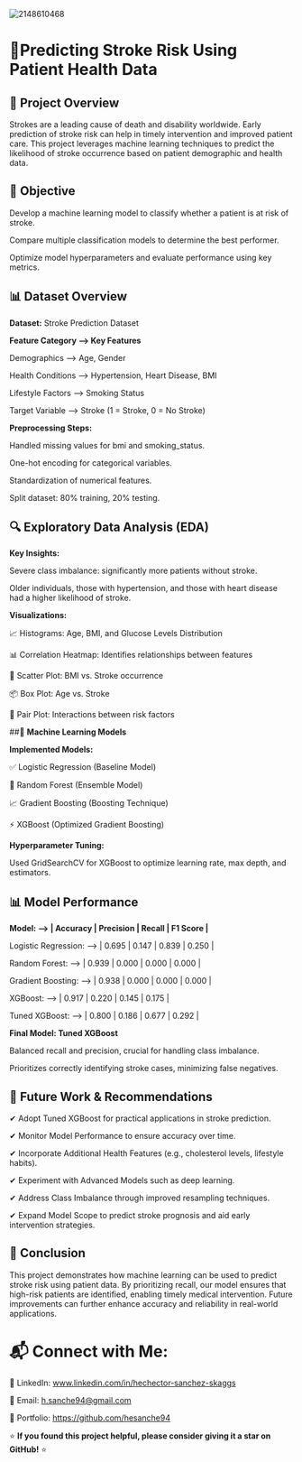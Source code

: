 ![2148610468](https://github.com/user-attachments/assets/04e599d2-74ba-48f0-95d9-4ae5aa3dc4bf)

# 🏥**Predicting Stroke Risk Using Patient Health Data**

## 📌 **Project Overview**

Strokes are a leading cause of death and disability worldwide. Early prediction of stroke risk can help in timely intervention and improved patient care. This project leverages machine learning techniques to predict the likelihood of stroke occurrence based on patient demographic and health data.

## 🎯 **Objective**

Develop a machine learning model to classify whether a patient is at risk of stroke.

Compare multiple classification models to determine the best performer.

Optimize model hyperparameters and evaluate performance using key metrics.

## 📊 **Dataset Overview**

**Dataset:** Stroke Prediction Dataset

**Feature Category -->  Key Features**

Demographics -->  Age, Gender

Health Conditions -->  Hypertension, Heart Disease, BMI

Lifestyle Factors -->  Smoking Status

Target Variable -->  Stroke (1 = Stroke, 0 = No Stroke)

**Preprocessing Steps:**

Handled missing values for bmi and smoking_status.

One-hot encoding for categorical variables.

Standardization of numerical features.

Split dataset: 80% training, 20% testing.

## 🔍 **Exploratory Data Analysis (EDA)**

**Key Insights:**

Severe class imbalance: significantly more patients without stroke.

Older individuals, those with hypertension, and those with heart disease had a higher likelihood of stroke.

**Visualizations:**

📈 Histograms: Age, BMI, and Glucose Levels Distribution

📊 Correlation Heatmap: Identifies relationships between features

🎯 Scatter Plot: BMI vs. Stroke occurrence

📦 Box Plot: Age vs. Stroke

🔗 Pair Plot: Interactions between risk factors

##🤖 **Machine Learning Models**

**Implemented Models:**

✅ Logistic Regression (Baseline Model)

🌳 Random Forest (Ensemble Model)

📈 Gradient Boosting (Boosting Technique)

⚡ XGBoost (Optimized Gradient Boosting)

**Hyperparameter Tuning:**

Used GridSearchCV for XGBoost to optimize learning rate, max depth, and estimators.

## 📊 **Model Performance**

**Model:    -->          |  Accuracy | Precision | Recall | F1 Score  |**

Logistic Regression: -->  |  0.695   |   0.147   |   0.839  |  0.250  |

Random Forest: -->     |  0.939   |   0.000   |   0.000  |  0.000  |

Gradient Boosting: --> |  0.938   |   0.000   |   0.000  |  0.000  |

XGBoost: -->           |  0.917   |   0.220   |   0.145  |  0.175  |

Tuned XGBoost: -->     |  0.800   |   0.186   |   0.677  |  0.292  |

**Final Model: Tuned XGBoost**

Balanced recall and precision, crucial for handling class imbalance.

Prioritizes correctly identifying stroke cases, minimizing false negatives.

## 🔮 **Future Work & Recommendations**

✔ Adopt Tuned XGBoost for practical applications in stroke prediction.

✔ Monitor Model Performance to ensure accuracy over time.

✔ Incorporate Additional Health Features (e.g., cholesterol levels, lifestyle habits).

✔ Experiment with Advanced Models such as deep learning.

✔ Address Class Imbalance through improved resampling techniques.

✔ Expand Model Scope to predict stroke prognosis and aid early intervention strategies.

## 🚀 **Conclusion**

This project demonstrates how machine learning can be used to predict stroke risk using patient data. By prioritizing recall, our model ensures that high-risk patients are identified, enabling timely medical intervention. Future improvements can further enhance accuracy and reliability in real-world applications.

# 📬 **Connect with Me:**

💼 LinkedIn: www.linkedin.com/in/hechector-sanchez-skaggs

📧 Email: h.sanche94@gmail.com

📂 Portfolio: https://github.com/hesanche94

⭐ **If you found this project helpful, please consider giving it a star on GitHub!** ⭐

